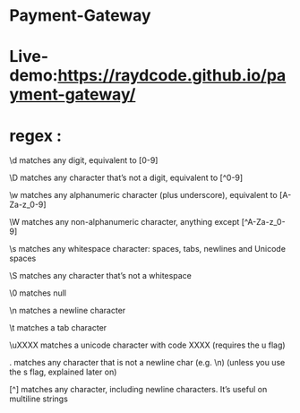 # Payment-Gateway


# Live-demo:https://raydcode.github.io/payment-gateway/


# regex :

\d matches any digit, equivalent to [0-9]

\D matches any character that’s not a digit, equivalent to [^0-9]

\w matches any alphanumeric character (plus underscore), equivalent to [A-Za-z_0-9]

\W matches any non-alphanumeric character, anything except [^A-Za-z_0-9]

\s matches any whitespace character: spaces, tabs, newlines and Unicode spaces

\S matches any character that’s not a whitespace

\0 matches null

\n matches a newline character

\t matches a tab character

\uXXXX matches a unicode character with code XXXX (requires the u flag)

. matches any character that is not a newline char (e.g. \n) (unless you use the s flag, explained later on)

[^] matches any character, including newline characters. It’s useful on multiline strings